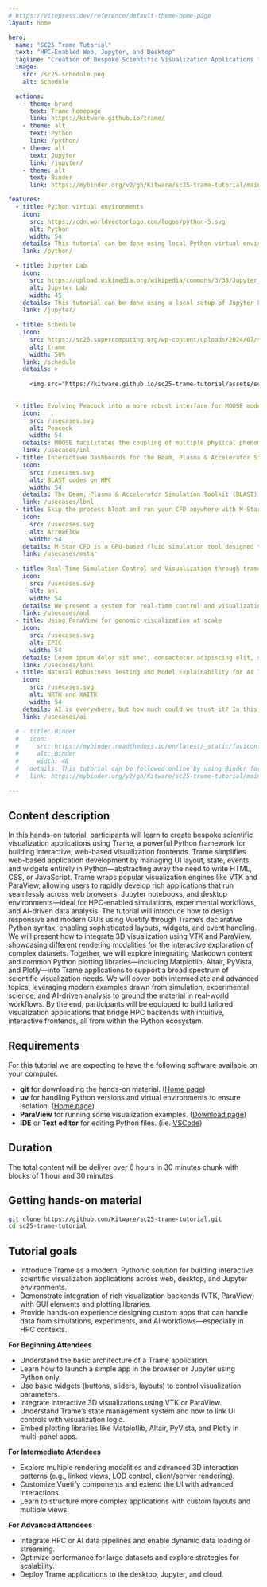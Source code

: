 ```yaml
---
# https://vitepress.dev/reference/default-theme-home-page
layout: home

hero:
  name: "SC25 Trame Tutorial"
  text: "HPC-Enabled Web, Jupyter, and Desktop"
  tagline: "Creation of Bespoke Scientific Visualization Applications for Simulation, Experiment, and AI Data"
  image:
    src: /sc25-schedule.png
    alt: Schedule

  actions:
    - theme: brand
      text: Trame homepage
      link: https://kitware.github.io/trame/
    - theme: alt
      text: Python
      link: /python/
    - theme: alt
      text: Jupyter
      link: /jupyter/
    - theme: alt
      text: Binder
      link: https://mybinder.org/v2/gh/Kitware/sc25-trame-tutorial/main?labpath=jupyter

features:
  - title: Python virtual environments
    icon:
      src: https://cdn.worldvectorlogo.com/logos/python-5.svg
      alt: Python
      width: 54
    details: This tutorial can be done using local Python virtual environments for demonstrations and exercises. This track is prefered as it allow you to use your common dev tools and IDE when exploring trame.
    link: /python/

  - title: Jupyter Lab
    icon:
      src: https://upload.wikimedia.org/wikipedia/commons/3/38/Jupyter_logo.svg
      alt: Jupyter Lab
      width: 45
    details: This tutorial can be done using a local setup of Jupyter Lab. A special track with dedicated notebook has beed created and available to ease demonstrations and exercises.
    link: /jupyter/
  
  - title: Schedule
    icon:
      src: https://sc25.supercomputing.org/wp-content/uploads/2024/07/sc25_logo_head3.svg
      alt: trame
      width: 50%
    link: /schedule
    details: >
    
      <img src="https://kitware.github.io/sc25-trame-tutorial/assets/sc25-schedule.CZ-jGhhB.png">

  
  - title: Evolving Peacock into a more robust interface for MOOSE modeling and simulation
    icon:
      src: /usecases.svg
      alt: Peacock
      width: 54
    details: MOOSE facilitates the coupling of multiple physical phenomena, essential to reactor simulation. Nuclear reactors involve several physical phenomena provided by NEAMS codes that are coupled and correlated with each other through MOOSE. We will present the trame-based evolution of Peacock and how it is enabling a more capable interface for modeling and simulation.
    link: /usecases/inl
  - title: Interactive Dashboards for the Beam, Plasma & Accelerator Simulation Toolkit (BLAST) with trame
    icon:
      src: /usecases.svg
      alt: BLAST codes on HPC
      width: 54
    details: The Beam, Plasma & Accelerator Simulation Toolkit (BLAST) is a comprehensive suite of simulation codes for modeling particle accelerators, beams, and plasmas. This talk presents our experience leveraging trame to develop interactive dashboards for the BLAST codes WarpX and ImpactX.
    link: /usecases/lbnl
  - title: Skip the process bloat and run your CFD anywhere with M-Star & trame
    icon:
      src: /usecases.svg
      alt: ArrowFlow
      width: 54
    details: M-Star CFD is a GPU-based fluid simulation tool designed to accelerate model development for industrial systems. When trame is coupled to M-Star using ArrowFlow, those capabilities become accessible to a larger set of users. In this talk we show how organizations are able to cut through common barriers to put the predictive abilities of CFD in more peoples’ hands.
    link: /usecases/mstar
  
  - title: Real-Time Simulation Control and Visualization through trame
    icon:
      src: /usecases.svg
      alt: anl
      width: 54
    details: We present a system for real-time control and visualization of scientific simulations using Trame, enabling seamless interaction between users and running simulations. Through an intuitive web interface, users can steer simulation parameters during execution and immediately observe the effects via in situ visualization. This bidirectional communication model supports dynamic exploration and lays the foundation for responsive, interactive digital twins. By integrating simulation control and visualization in a unified workflow, we enable faster insight generation and more adaptive scientific experimentation.
    link: /usecases/anl
  - title: Using ParaView for genomic visualization at scale
    icon:
      src: /usecases.svg
      alt: EPIC
      width: 54
    details: Lorem ipsum dolor sit amet, consectetur adipiscing elit, sed do eiusmod tempor incididunt ut labore et dolore magna aliqua. Ut enim ad minim veniam, quis nostrud exercitation ullamco laboris nisi ut aliquip ex ea commodo consequat. Duis aute irure dolor in reprehenderit in voluptate velit esse cillum dolore eu fugiat nulla pariatur. Excepteur sint occaecat cupidatat non proident, sunt in culpa qui officia deserunt mollit anim id est laborum.
    link: /usecases/lanl
  - title: Natural Robustness Testing and Model Explainability for AI Test and Evaluation
    icon:
      src: /usecases.svg
      alt: NRTK and XAITK
      width: 54
    details: AI is everywhere, but how much could we trust it? In this talk we'll go over the concerns of DoD and how Kitware is addressing some of those concerns with two Open Source projects. First we'll cover the Natural Robustness Toolkit (NRTK) and then the Explainable AI Toolkit (XAITK). Finally we'll explain how trame is helping those toolkits with its interactive data exploration approach.
    link: /usecases/ai
  
  # - title: Binder
  #   icon:
  #     src: https://mybinder.readthedocs.io/en/latest/_static/favicon.png
  #     alt: Binder
  #     width: 48
  #   details: This tutorial can be followed online by using Binder for most of the demonstrations and exercises. That track is designed to overcome system incompatibility that prevent the two previous track to be used.
  #   link: https://mybinder.org/v2/gh/Kitware/sc25-trame-tutorial/main?labpath=jupyter
  
---
```


## Content description

In this hands-on tutorial, participants will learn to create bespoke scientific visualization applications using Trame, a powerful Python framework for building interactive, web-based visualization frontends. Trame simplifies web-based application development by managing UI layout, state, events, and widgets entirely in Python—abstracting away the need to write HTML, CSS, or JavaScript. Trame wraps popular visualization engines like VTK and ParaView, allowing users to rapidly develop rich applications that run seamlessly across web browsers, Jupyter notebooks, and desktop environments—ideal for HPC-enabled simulations, experimental workflows, and AI-driven data analysis. The tutorial will introduce how to design responsive and modern GUIs using Vuetify through Trame’s declarative Python syntax, enabling sophisticated layouts, widgets, and event handling. We will present how to integrate 3D visualization using VTK and ParaView, showcasing different rendering modalities for the interactive exploration of complex datasets. Together, we will explore integrating Markdown content and common Python plotting libraries—including Matplotlib, Altair, PyVista, and Plotly—into Trame applications to support a broad spectrum of scientific visualization needs. We will cover both intermediate and advanced topics, leveraging modern examples drawn from simulation, experimental science, and AI-driven analysis to ground the material in real-world workflows. By the end, participants will be equipped to build tailored visualization applications that bridge HPC backends with intuitive, interactive frontends, all from within the Python ecosystem.

## Requirements

For this tutorial we are expecting to have the following software available on your computer.
- __git__ for downloading the hands-on material. ([Home page](https://git-scm.com/))
- __uv__ for handling Python versions and virtual environments to ensure isolation. ([Home page](https://docs.astral.sh/uv/getting-started/installation/))
- __ParaView__ for running some visualization examples. ([Download page](https://www.paraview.org/download/))
- __IDE__ or __Text editor__ for editing Python files. (i.e. [VSCode](https://code.visualstudio.com/))

## Duration

The total content will be deliver over 6 hours in 30 minutes chunk with blocks of 1 hour and 30 minutes.

## Getting hands-on material

```bash
git clone https://github.com/Kitware/sc25-trame-tutorial.git
cd sc25-trame-tutorial
```

## Tutorial goals


- Introduce Trame as a modern, Pythonic solution for building interactive scientific visualization applications across web, desktop, and Jupyter environments.
- Demonstrate integration of rich visualization backends (VTK, ParaView) with GUI elements and plotting libraries.
- Provide hands-on experience designing custom apps that can handle data from simulations, experiments, and AI workflows—especially in HPC contexts.

__For Beginning Attendees__
- Understand the basic architecture of a Trame application.
- Learn how to launch a simple app in the browser or Jupyter using Python only.
- Use basic widgets (buttons, sliders, layouts) to control visualization parameters.
- Integrate interactive 3D visualizations using VTK or ParaView.
- Understand Trame’s state management system and how to link UI controls with visualization logic.
- Embed plotting libraries like Matplotlib, Altair, PyVista, and Plotly in multi-panel apps.

__For Intermediate Attendees__ 
- Explore multiple rendering modalities and advanced 3D interaction patterns (e.g., linked views, LOD control, client/server rendering).
- Customize Vuetify components and extend the UI with advanced interactions.
- Learn to structure more complex applications with custom layouts and multiple views.

__For Advanced Attendees__
- Integrate HPC or AI data pipelines and enable dynamic data loading or streaming.
- Optimize performance for large datasets and explore strategies for scalability.
- Deploy Trame applications to the desktop, Jupyter, and cloud.
